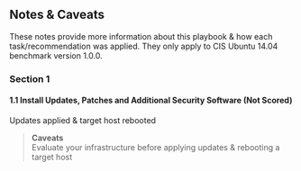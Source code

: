## Notes & Caveats
These notes provide more information about this playbook & how each task/recommendation was applied.
They only apply to CIS Ubuntu 14.04 benchmark version 1.0.0.

### Section 1

#### 1.1 Install Updates, Patches and Additional Security Software (Not Scored)
Updates applied & target host rebooted

> **Caveats**<br/>
> Evaluate your infrastructure before applying updates & rebooting a target host
